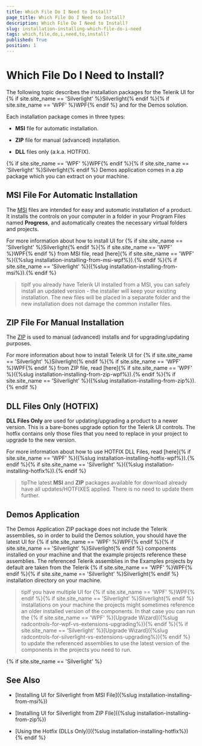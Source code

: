 ```yaml
---
title: Which File Do I Need to Install?
page_title: Which File Do I Need to Install?
description: Which File Do I Need to Install?
slug: installation-installing-which-file-do-i-need
tags: which,file,do,i,need,to,install?
published: True
position: 1
---
```


# Which File Do I Need to Install?

The following topic describes the installation packages for the Telerik UI for {% if site.site_name == 'Silverlight' %}Silverlight{% endif %}{% if site.site_name == 'WPF' %}WPF{% endif %} and for the Demos solution.

Each installation package comes in three types:

* __MSI__ file for automatic installation.

* __ZIP__ file for manual (advanced) installation.

* __DLL__ files only (a.k.a. HOTFIX).

{% if site.site_name == 'WPF' %}WPF{% endif %}{% if site.site_name == 'Silverlight' %}Silverlight{% endif %} Demos application comes in a zip package which you can extract on your machine.

## MSI File For Automatic Installation

The [MSI](http://en.wikipedia.org/wiki/Windows_Installer) files are intended for easy and automatic installation of a product. It installs the controls on your computer in a folder in your Program Files named __Progress__, and automatically creates the necessary virtual folders and projects.

For more information about how to install UI for {% if site.site_name == 'Silverlight' %}Silverlight{% endif %}{% if site.site_name == 'WPF' %}WPF{% endif %} from MSI file, read [here]{% if site.site_name == 'WPF' %}({%slug installation-installing-from-msi-wpf%}).{% endif %}{% if site.site_name == 'Silverlight' %}({%slug installation-installing-from-msi%}).{% endif %}

>tipIf you already have Telerik UI installed from a MSI, you can safely install an updated version - the installer will keep your existing installation. The new files will be placed in a separate folder and the new installation does not damage the common installer files.

## ZIP File For Manual Installation

The [ZIP](http://en.wikipedia.org/wiki/ZIP_%28file_format%29) is used to manual (advanced) installs and for upgrading/updating purposes.

For more information about how to install Telerik UI for {% if site.site_name == 'Silverlight' %}Silverlight{% endif %}{% if site.site_name == 'WPF' %}WPF{% endif %} from ZIP file, read [here]{% if site.site_name == 'WPF' %}({%slug installation-installing-from-zip-wpf%}).{% endif %}{% if site.site_name == 'Silverlight' %}({%slug installation-installing-from-zip%}).{% endif %}

## DLL Files Only (HOTFIX)

__DLL Files Only__ are used for updating/upgrading a product to a newer version. This is a bare-bones upgrade option for the Telerik UI controls. The hotfix contains only those files that you need to replace in your project to upgrade to the new version.

For more information about how to use HOTFIX DLL Files, read [here]{% if site.site_name == 'WPF' %}({%slug installation-installing-hotfix-wpf%}).{% endif %}{% if site.site_name == 'Silverlight' %}({%slug installation-installing-hotfix%}).{% endif %}

>tipThe latest __MSI__ and __ZIP__ packages available for download already have all updates/HOTFIXES applied. There is no need to update them further.

## Demos Application

The Demos Application ZIP package does not include the Telerik assemblies, so in order to build the Demos solution, you should have the latest UI for {% if site.site_name == 'WPF' %}WPF{% endif %}{% if site.site_name == 'Silverlight' %}Silverlight{% endif %} components installed on your machine and that the example projects reference these assemblies. The referenced Telerik assemblies in the Examples projects by default are taken from the Telerik {% if site.site_name == 'WPF' %}WPF{% endif %}{% if site.site_name == 'Silverlight' %}Silverlight{% endif %} installation directory on your machine.
      

>tipIf you have multiple UI for {% if site.site_name == 'WPF' %}WPF{% endif %}{% if site.site_name == 'Silverlight' %}Silverlight{% endif %} installations on your machine the projects might sometimes reference an older installed version of the components. In that case you can run the {% if site.site_name == 'WPF' %}[Upgrade Wizard]({%slug radcontrols-for-wpf-vs-extensions-upgrading%}){% endif %}{% if site.site_name == 'Silverlight' %}[Upgrade Wizard]({%slug radcontrols-for-silverlight-vs-extensions-upgrading%}){% endif %} to update the referenced assemblies to use the latest version of the components in the projects you need to run.
   
{% if site.site_name == 'Silverlight' %}   
## See Also

 * [Installing UI for Silverlight from MSI File]({%slug installation-installing-from-msi%})
 
 * [Installing UI for Silverlight from ZIP File]({%slug installation-installing-from-zip%})

 * [Using the Hotfix (DLLs Only)]({%slug installation-installing-hotfix%})
 {% endif %}

